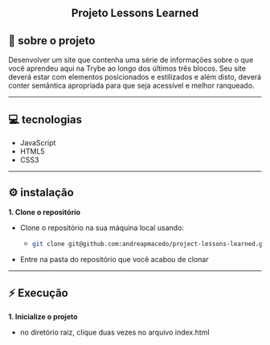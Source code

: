 
<div align="center" >

## Projeto Lessons Learned


<!-- ![cover](./car-shop-01.png) -->

</div>


## :page_facing_up: sobre o projeto

 Desenvolver um site que contenha uma série de informações sobre o que você aprendeu aqui na Trybe ao longo dos últimos três blocos. Seu site deverá estar com elementos posicionados e estilizados e além disto, deverá conter semântica apropriada para que seja acessível e melhor ranqueado.

<hr>

## :computer: tecnologias

- JavaScript
- HTML5
- CSS3

<hr>

<!-- ## :rocket: requisitos -->



## :gear: instalação

**1. Clone o repositório**
  
- Clone o repositório na sua máquina local usando:
  * ```sh
    git clone git@github.com:andreapmacedo/project-lessons-learned.git
    ```

- Entre na pasta do repositório que você acabou de clonar


<hr>

## :zap: Execução

**1. Inicialize o projeto**

- no diretório raiz, clique duas vezes no arquivo index.html
  
